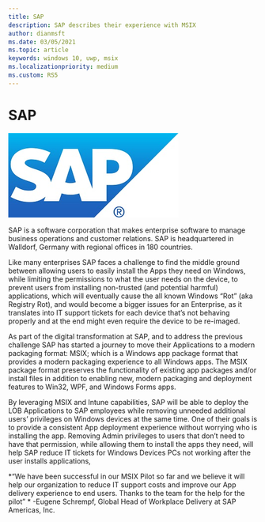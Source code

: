 ```yaml
---
title: SAP
description: SAP describes their experience with MSIX
author: dianmsft
ms.date: 03/05/2021
ms.topic: article
keywords: windows 10, uwp, msix
ms.localizationpriority: medium
ms.custom: RS5
---
```

# SAP

![SAP Logo](../images/SAP_R_grad.png)

SAP is a software corporation that makes enterprise software to manage business operations and customer relations. SAP is headquartered in Walldorf, Germany with regional offices in 180 countries. 

Like many enterprises SAP faces a challenge to find the middle ground between allowing users to easily install the Apps they need on Windows, while limiting the permissions to what the user needs on the device, to prevent users from installing non-trusted (and potential harmful) applications, which will eventually cause the all known Windows “Rot” (aka Registry Rot), and would become a bigger issues for an Enterprise, as it translates into IT support tickets for each device that’s not behaving properly and at the end might even require the device to be re-imaged.

As part of the digital transformation at SAP, and to address the previous challenge SAP has started a journey to move their Applications to a modern packaging format:  MSIX;  which is a Windows app package format that provides a modern packaging experience to all Windows apps. The MSIX package format preserves the functionality of existing app packages and/or install files in addition to enabling new, modern packaging and deployment features to Win32, WPF, and Windows Forms apps.

By leveraging MSIX and Intune capabilities, SAP will be able to deploy the LOB Applications to SAP employees while removing unneeded additional users’ privileges on Windows devices at the same time. One of their goals is to provide a consistent App deployment experience without worrying who is installing the app. Removing Admin privileges to users that don’t need to have that permission, while allowing them to install the apps they need, will help SAP reduce IT tickets for Windows Devices PCs not working after the user installs applications,

*“We have been successful in our MSIX Pilot so far and we believe it will help our organization to reduce IT support costs and improve our App delivery experience to end users.  Thanks to the team for the help for the pilot” * -Eugene Schrempf, Global Head of Workplace Delivery at SAP Americas, Inc.

